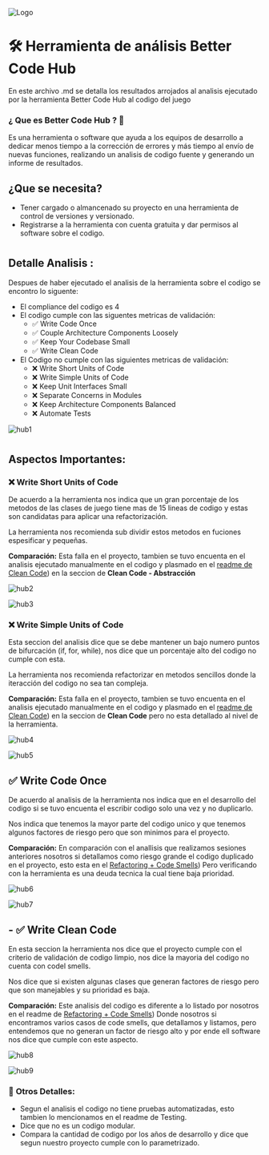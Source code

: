 ![Logo](https://upload.wikimedia.org/wikipedia/commons/thumb/0/0f/Logo_de_la_Escuela_Colombiana_de_Ingenier%C3%ADa.svg/2560px-Logo_de_la_Escuela_Colombiana_de_Ingenier%C3%ADa.svg.png)


# 🛠️ Herramienta de análisis Better Code Hub 

En este archivo .md se detalla los resultados arrojados al analisis ejecutado por la herramienta Better Code Hub al codigo del juego

### **¿ Que es Better Code Hub ?** 🤔

Es una herramienta o software que ayuda a los equipos de desarrollo a dedicar menos tiempo a la corrección de errores y más tiempo al envío de nuevas funciones, realizando un analisis de codigo fuente y generando un informe de resultados.

## **¿Que se necesita?**
- Tener cargado o almancenado su proyecto en una herramienta de control de versiones y versionado.
- Registrarse a la herramienta con cuenta gratuita y dar permisos al software sobre el codigo.

#

## Detalle Analisis :

Despues de haber ejecutado el analisis de la herramienta sobre el codigo se encontro lo siguente:

* El compliance del codigo es 4
* El codigo cumple con las siguentes metricas de validación:
    - ✅ Write Code Once
    - ✅ Couple Architecture Components Loosely
    - ✅ Keep Your Codebase Small
    - ✅ Write Clean Code
* El Codigo no cumple con las siguientes metricas de validación:
    - ❌ Write Short Units of Code
    - ❌ Write Simple Units of Code
    - ❌ Keep Unit Interfaces Small
    - ❌ Separate Concerns in Modules
    - ❌ Keep Architecture Components Balanced
    - ❌ Automate Tests 

![hub1](https://github.com/IngEdwinV/wbt/blob/codeSmellRefactoring/Imagenes/hub1.png)

#
## **Aspectos Importantes:**

### ❌ Write Short Units of Code

De acuerdo a la herramienta nos indica que un gran porcentaje de los metodos de las clases de juego tiene mas de 15 lineas de codigo y estas son candidatas para aplicar una refactorización.

La herramienta nos recomienda sub dividir estos metodos en fuciones espesificar y pequeñas.

**Comparación:** Esta falla en el proyecto, tambien se tuvo encuenta en el analisis ejecutado manualmente en el codigo y plasmado en el [readme de Clean Code](https://github.com/IngEdwinV/wbt/blob/codeSmellRefactoring/Readmes/Refactoring%20%2B%20Code%20Smells.md)) en la seccion de **Clean Code - Abstracción**

![hub2](https://github.com/IngEdwinV/wbt/blob/codeSmellRefactoring/Imagenes/hub2.png)

![hub3](https://github.com/IngEdwinV/wbt/blob/codeSmellRefactoring/Imagenes/hub3.png)

### ❌ Write Simple Units of Code

Esta seccion del analisis dice que se debe mantener un bajo numero puntos de bifurcación (if, for, while), nos dice que un porcentaje alto del codigo no cumple con esta.

La herramienta nos recomienda refactorizar en metodos sencillos donde la iteracción del codigo no sea tan compleja.

**Comparación:** Esta falla en el proyecto, tambien se tuvo encuenta en el analisis ejecutado manualmente en el codigo y plasmado en el [readme de Clean Code](https://github.com/IngEdwinV/wbt/blob/codeSmellRefactoring/Readmes/Refactoring%20%2B%20Code%20Smells.md)) en la seccion de **Clean Code** pero no esta detallado al nivel de la herramienta.

![hub4](https://github.com/IngEdwinV/wbt/blob/codeSmellRefactoring/Imagenes/hub4.png)

![hub5](https://github.com/IngEdwinV/wbt/blob/codeSmellRefactoring/Imagenes/hub5.png)

## ✅ Write Code Once

De acuerdo al analisis de la herramienta nos indica que en el desarrollo del codigo si se tuvo encuenta el escribir codigo solo una vez y no duplicarlo.

Nos indica que tenemos la mayor parte del codigo unico y que tenemos algunos factores de riesgo pero que son minimos para el proyecto.

**Comparación:** En comparación con el anallisis que realizamos sesiones anteriores nosotros si detallamos como riesgo grande el codigo duplicado en el proyecto, esto esta en el [Refactoring + Code Smells](https://github.com/IngEdwinV/wbt/blob/codeSmellRefactoring/Readmes/Refactoring%20%2B%20Code%20Smells.md)) Pero verificando con la herramienta es una deuda tecnica la cual tiene baja prioridad.

![hub6](https://github.com/IngEdwinV/wbt/blob/codeSmellRefactoring/Imagenes/hub6.png)

![hub7](https://github.com/IngEdwinV/wbt/blob/codeSmellRefactoring/Imagenes/hub7.png)

## - ✅ Write Clean Code

En esta seccion la herramienta nos dice que el proyecto cumple con el criterio de validación de codigo limpio, nos dice la mayoria del codigo no cuenta con codel smells.

Nos dice que si existen algunas clases que generan factores de riesgo pero que son manejables y su prioridad es baja.

**Comparación:** Este analisis del codigo es diferente a lo listado por nosotros en el readme de [Refactoring + Code Smells](https://github.com/IngEdwinV/wbt/blob/codeSmellRefactoring/Readmes/Refactoring%20%2B%20Code%20Smells.md)) Donde nosotros si encontramos varios casos de code smells, que detallamos y listamos, pero entendemos que no generan un factor de riesgo alto y por ende ell software nos dice que cumple con este aspecto.

![hub8](https://github.com/IngEdwinV/wbt/blob/codeSmellRefactoring/Imagenes/hub8.png)

![hub9](https://github.com/IngEdwinV/wbt/blob/codeSmellRefactoring/Imagenes/hub9.png)


### 🥸 **Otros Detalles:**

* Segun el analisis el codigo no tiene pruebas automatizadas, esto tambien lo mencionamos en el readme de Testing.
* Dice que no es un codigo modular.
* Compara la cantidad de codigo por los años de desarrollo y dice que segun nuestro proyecto cumple con lo parametrizado.